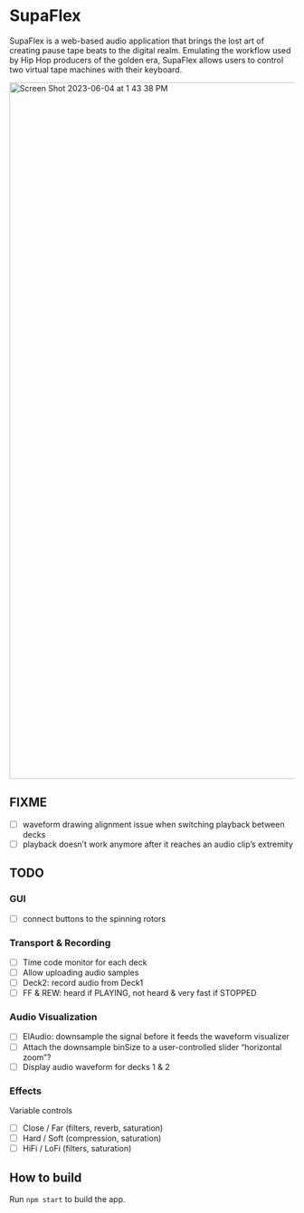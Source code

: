 # SupaFlex

SupaFlex is a web-based audio application that brings the lost art of creating pause tape beats to the digital realm. Emulating the workflow used by Hip Hop producers of the golden era, SupaFlex allows users to control two virtual tape machines with their keyboard.

<img width="1232" alt="Screen Shot 2023-06-04 at 1 43 38 PM" src="https://github.com/BoogieMonsta/SupaFlex/assets/73052877/c343b411-2e2e-4a8d-9228-3843fb90964d">

## FIXME

- [ ]  waveform drawing alignment issue when switching playback between decks
- [ ]  playback doesn’t work anymore after it reaches an audio clip’s extremity

## TODO

### GUI

- [ ]  connect buttons to the spinning rotors

### Transport & Recording

- [ ]  Time code monitor for each deck
- [ ]  Allow uploading audio samples
- [ ]  Deck2: record audio from Deck1
- [ ]  FF & REW: heard if PLAYING, not heard & very fast if STOPPED

### Audio Visualization

- [ ]  ElAudio: downsample the signal before it feeds the waveform visualizer
- [ ]  Attach the downsample binSize to a user-controlled slider “horizontal zoom”?
- [ ]  Display audio waveform for decks 1 & 2

### Effects

Variable controls

- [ ]  Close / Far (filters, reverb, saturation)
- [ ]  Hard / Soft (compression, saturation)
- [ ]  HiFi / LoFi (filters, saturation)

## How to build

Run `npm start` to build the app.
